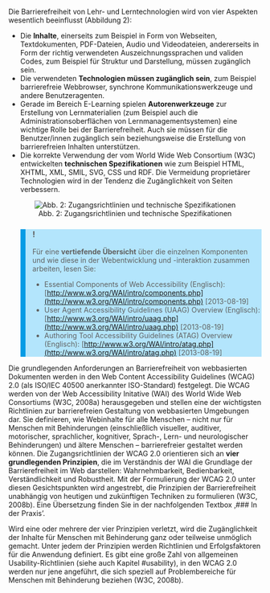 <!-- filename: 05_Grundlegende_Anforderungen_-_Zugangsrichtlinien.md -->
<!-- title: Grundlegende Anforderungen – Zugangsrichtlinien -->

Die Barrierefreiheit von Lehr- und Lerntechnologien wird von vier Aspekten wesentlich beeinflusst (Abbildung 2):

- Die **Inhalte**, einerseits zum Beispiel in Form von Webseiten, Textdokumenten, PDF-Dateien, Audio und Videodateien, andererseits in Form der richtig verwendeten Auszeichnungssprachen und validen Codes, zum Beispiel für Struktur und Darstellung, müssen zugänglich sein.
- Die verwendeten **Technologien müssen zugänglich sein**, zum Beispiel barrierefreie Webbrowser, synchrone Kommunikationswerkzeuge und andere Benutzeragenten.
- Gerade im Bereich E-Learning spielen **Autorenwerkzeuge** zur Erstellung von Lernmaterialien (zum Beispiel auch die Administrationsoberflächen von Lernmanagementsystemen) eine wichtige Rolle bei der Barrierefreiheit. Auch sie müssen für die Benutzer/innen zugänglich sein beziehungsweise die Erstellung von barrierefreien Inhalten unterstützen.
- Die korrekte Verwendung der vom World Wide Web Consortium (W3C) entwickelten **technischen Spezifikationen** wie zum Beispiel HTML, XHTML, XML, SMIL, SVG, CSS und RDF. Die Vermeidung proprietärer Technologien wird in der Tendenz die Zugänglichkeit von Seiten verbessern.

<center><figure>
  <img src="https://raw.githubusercontent.com/ed-tech-at/L3T/refs/heads/main/34_Barrierefreiheit/img/02_Zugangsrichtlinien_und_technische_Spezifikationen.jpg" alt="Abb. 2: Zugangsrichtlinien und technische Spezifikationen">
  <figcaption>Abb. 2: Zugangsrichtlinien und technische Spezifikationen</figcaption>
</figure></center>


<blockquote style="background: #B3E5FC; border-left: 10px solid #039BE5">

### !

Für eine **vertiefende Übersicht** über die einzelnen Komponenten und wie diese in der Webentwicklung und -interaktion zusammen arbeiten, lesen Sie:

- Essential Components of Web Accessibility (Englisch): [http://www.w3.org/WAI/intro/components.php](http://www.w3.org/WAI/intro/components.php) \[2013-08-19]
- User Agent Accessibility Guidelines (UAAG) Overview (Englisch): [http://www.w3.org/WAI/intro/uaag.php](http://www.w3.org/WAI/intro/uaag.php) \[2013-08-19]
- Authoring Tool Accessibility Guidelines (ATAG) Overview (Englisch): [http://www.w3.org/WAI/intro/atag.php](http://www.w3.org/WAI/intro/atag.php) \[2013-08-19]

</blockquote>

Die grundlegenden Anforderungen an Barrierefreiheit von webbasierten Dokumenten werden in den Web Content Accessibility Guidelines (WCAG) 2.0 (als ISO/IEC 40500 anerkannter ISO-Standard) festgelegt. Die WCAG werden von der Web Accessibility Initative (WAI) des World Wide Web Consortiums (W3C, 2008a) herausgegeben und stellen eine der wichtigsten Richtlinien zur barrierefreien Gestaltung von webbasierten Umgebungen dar. Sie definieren, wie Webinhalte für alle Menschen – nicht nur für Menschen mit Behinderungen (einschließlich visueller, auditiver, motorischer, sprachlicher, kognitiver, Sprach-, Lern- und neurologischer Behinderungen) und ältere Menschen – barrierefreier gestaltet werden können. Die Zugangsrichtlinien der WCAG 2.0 orientieren sich an **vier grundlegenden Prinzipien**, die im Verständnis der WAI die Grundlage der Barrierefreiheit im Web darstellen: Wahrnehmbarkeit, Bedienbarkeit, Verständlichkeit und Robustheit. Mit der Formulierung der WCAG 2.0 unter diesen Gesichtspunkten wird angestrebt, die Prinzipien der Barrierefreiheit unabhängig von heutigen und zukünftigen Techniken zu formulieren (W3C, 2008b). Eine Übersetzung finden Sie in der nachfolgenden Textbox ‚### In der Praxis’.

Wird eine oder mehrere der vier Prinzipien verletzt, wird die Zugänglichkeit der Inhalte für Menschen mit Behinderung ganz oder teilweise unmöglich gemacht. Unter jedem der Prinzipien werden Richtlinien und Erfolgsfaktoren für die Anwendung definiert. Es gibt eine große Zahl von allgemeinen Usability-Richtlinien (siehe auch Kapitel #usability), in den WCAG 2.0 werden nur jene angeführt, die sich speziell auf Problembereiche für Menschen mit Behinderung beziehen (W3C, 2008b).
